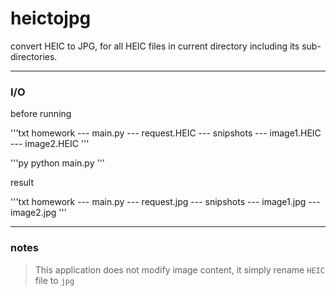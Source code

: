 # heictojpg
convert HEIC to JPG, for all HEIC files in current directory including its sub-directories. 

<hr />

### I/O

before running

'''txt
homework
--- main.py
--- request.HEIC
--- snipshots
   --- image1.HEIC
   --- image2.HEIC
'''

'''py
python main.py
'''

result

'''txt
homework
--- main.py
--- request.jpg
--- snipshots
   --- image1.jpg
   --- image2.jpg
'''

<hr >

### notes

> This application does not modify image content, it simply rename `HEIC` file to `jpg`


